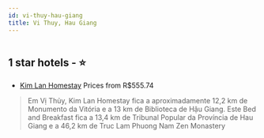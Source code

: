 ```yaml
---
id: vi-thuy-hau-giang
title: Vi Thuy, Hau Giang
---
```


<center><img src="https://i.travelapi.com/hotels/12000000/11940000/11932100/11932050/0ac3b2b5_z.jpg" alt="" /></center>


##  1 star hotels - ⭐️

-    [Kim Lan Homestay](https://www.hurb.com/br/aud/https://www.hurb.com/br/hotels/vi-thuy/kim-lan-homestay-HT-DVKT?cmp=18055) Prices from R$555.74
   > Em Vị Thủy, Kim Lan Homestay fica a aproximadamente 12,2 km de Monumento da Vitória e a 13 km de Biblioteca de Hậu Giang.  Este Bed and Breakfast fica a 13,4 km de Tribunal Popular da Província de Hau Giang e a 46,2 km de Truc Lam Phuong Nam Zen Monastery
